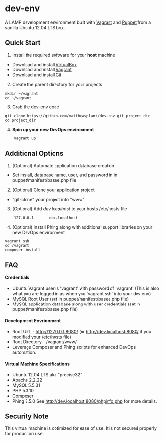 dev-env
=======

A LAMP development environment built with [Vagrant](http://www.vagrantup.com/) and [Puppet](http://puppetlabs.com/) from a vanilla Ubuntu 12.04 LTS box.

## Quick Start

1. Install the required software for your **host** machine
 * Download and install [VirtualBox](https://www.virtualbox.org/wiki/Downloads)
 * Download and install [Vagrant](http://downloads.vagrantup.com/)
 * Download and install [Git](http://git-scm.com/downloads)

2. Create the parent directory for your projects
```
mkdir ~/vagrant
cd ~/vagrant
```

3. Grab the dev-env code
```
git clone https://github.com/matthewsplant/dev-env.git project_dir
cd project_dir
```

4. **Spin up your new DevOps environment**
```
    vagrant up
```

## Additional Options

1. (Optional) Automate application database creation
 * Set install, database name, user, and password in in puppet/manifest/basee.php file
 
2. (Optional) Clone your application project
 * "git-clone" your project into "www"

3. (Optional) Add *dev.localhost* to your hosts /etc/hosts file
```
    127.0.0.1       dev.localhost
```
4. (Optional) Install Phing along with additional support libraries on your new DevOps environment
```
vagrant ssh
cd /vagrant
composer install
```

## FAQ
#### Credentials
 * Ubuntu Vagrant user is 'vagrant' with password of 'vagrant' (This is also what you are logged in as when you 'vagrant ssh' into your dev env)
 * MySQL Root User (set in puppet/manifest/basee.php file)
 * MySQL application database along with user credentials (set in puppet/manifest/basee.php file)

#### Development Envrionment
 * Root URL - http://127.0.0.1:8080/ (or http://dev.localhost:8080/ if you modified your /etc/hosts file)
 * Root Directory - /vagrant/www/
 * Leverage Composer and Phing scripts for enhanced DevOps automation.

#### Virtual Machine Specifications
 * Ubuntu 12.04 LTS aka "precise32"
 * Apache 2.2.22
 * MySQL 5.5.31
 * PHP 5.3.10
 * Composer
 * Phing 2.5.0 
See http://dev.localhost:8080/phpinfo.php for more details.

## Security Note
This virtual machine is optimized for ease of use.  It is not secured properly for production use.
